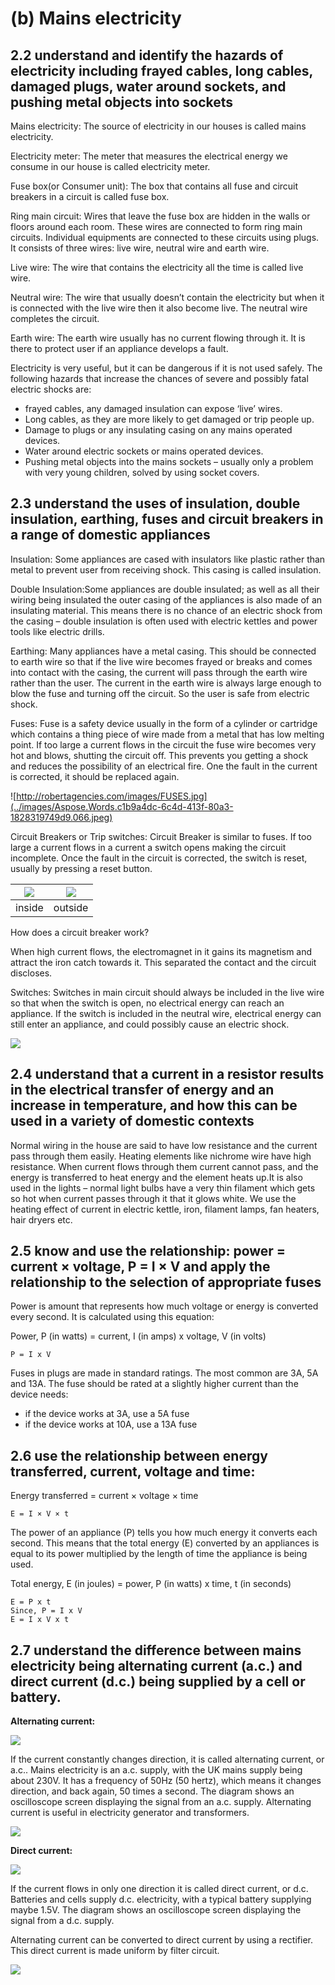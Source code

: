 # (b) Mains electricity

## **2.2 understand and identify the hazards of electricity including frayed cables, long cables, damaged plugs, water around sockets, and pushing metal objects into sockets**

Mains electricity: The source of electricity in our houses is called mains electricity.

Electricity meter: The meter that measures the electrical energy we consume in our house is called electricity meter.

Fuse box(or Consumer unit): The box that contains all fuse and circuit breakers in a circuit is called fuse box.

Ring main circuit: Wires that leave the fuse box are hidden in the walls or floors around each room. These wires are connected to form ring main circuits. Individual equipments are connected to these circuits using plugs. It consists of three wires: live wire, neutral wire and earth wire.

Live wire: The wire that contains the electricity all the time is called live wire.

Neutral wire: The wire that usually doesn’t contain the electricity but when it is connected with the live wire then it also become live. The neutral wire completes the circuit.

Earth wire: The earth wire usually has no current flowing through it. It is there to protect user if an appliance develops a fault.

Electricity is very useful, but it can be dangerous if it is not used safely. The following hazards that increase the chances of severe and possibly fatal electric shocks are:

- frayed cables, any damaged insulation can expose ‘live’ wires.
- Long cables, as they are more likely to get damaged or trip people up.
- Damage to plugs or any insulating casing on any mains operated devices.
- Water around electric sockets or mains operated devices.
- Pushing metal objects into the mains sockets – usually only a problem with very young children, solved by using socket covers.

## **2.3 understand the uses of insulation, double insulation, earthing, fuses and circuit breakers in a range of domestic appliances**

Insulation: Some appliances are cased with insulators like plastic rather than metal to prevent user from receiving shock. This casing is called insulation.

Double Insulation:Some appliances are double insulated; as well as all their wiring being insulated the outer casing of the appliances is also made of an insulating material. This means there is no chance of an electric shock from the casing – double insulation is often used with electric kettles and power tools like electric drills.

Earthing: Many appliances have a metal casing. This should be connected to earth wire so that if the live wire becomes frayed or breaks and comes into contact with the casing, the current will pass through the earth wire rather than the user. The current in the earth wire is always large enough to blow the fuse and turning off the circuit. So the user is safe from electric shock.

Fuses: Fuse is a safety device usually in the form of a cylinder or cartridge which contains a thing piece of wire made from a metal that has low melting point. If too large a current flows in the circuit the fuse wire becomes very hot and blows, shutting the circuit off. This prevents you getting a shock and reduces the possibility of an electrical fire. One the fault in the current is corrected, it should be replaced again.

![http://robertagencies.com/images/FUSES.jpg](../images/Aspose.Words.c1b9a4dc-6c4d-413f-80a3-1828319749d9.066.jpeg)

Circuit Breakers or Trip switches: Circuit Breaker is similar to fuses. If too large a current flows in a current a switch opens making the circuit incomplete. Once the fault in the circuit is corrected, the switch is reset, usually by pressing a reset button.

| ![](../images/Aspose.Words.c1b9a4dc-6c4d-413f-80a3-1828319749d9.067.png) | ![](../images/Aspose.Words.c1b9a4dc-6c4d-413f-80a3-1828319749d9.068.jpeg) |
| :----------------------------------------------------------------------: | :-----------------------------------------------------------------------: |
|                                  inside                                  |                                  outside                                  |

How does a circuit breaker work?

When high current flows, the electromagnet in it gains its magnetism and attract the iron catch towards it. This separated the contact and the circuit discloses.

Switches: Switches in main circuit should always be included in the live wire so that when the switch is open, no electrical energy can reach an appliance. If the switch is included in the neutral wire, electrical energy can still enter an appliance, and could possibly cause an electric shock.

![](../images/Aspose.Words.c1b9a4dc-6c4d-413f-80a3-1828319749d9.069.png)

## **2.4 understand that a current in a resistor results in the electrical transfer of energy and an increase in temperature, and how this can be used in a variety of domestic contexts**

Normal wiring in the house are said to have low resistance and the current pass through them easily. Heating elements like nichrome wire have high resistance. When current flows through them current cannot pass, and the energy is transferred to heat energy and the element heats up.It is also used in the lights – normal light bulbs have a very thin filament which gets so hot when current passes through it that it glows white. We use the heating effect of current in electric kettle, iron, filament lamps, fan heaters, hair dryers etc.

## **2.5 know and use the relationship: power = current × voltage, P = I × V and apply the relationship to the selection of appropriate fuses**

Power is amount that represents how much voltage or energy is converted every second. It is calculated using this equation:

Power, P (in watts) = current, I (in amps) x voltage, V (in volts)

`P = I x V`

Fuses in plugs are made in standard ratings. The most common are 3A, 5A and 13A. The fuse should be rated at a slightly higher current than the device needs:

- if the device works at 3A, use a 5A fuse
- if the device works at 10A, use a 13A fuse

## **2.6 use the relationship between energy transferred, current, voltage and time:**

Energy transferred = current × voltage × time

`E = I × V × t`

The power of an appliance (P) tells you how much energy it converts each second. This means that the total energy (E) converted by an appliances is equal to its power multiplied by the length of time the appliance is being used.

Total energy, E (in joules) = power, P (in watts) x time, t (in seconds)

```
E = P x t
Since, P = I x V
E = I x V x t
```

## **2.7 understand the difference between mains electricity being alternating current (a.c.) and direct current (d.c.) being supplied by a cell or battery.**

**Alternating current:**

![](../images/Aspose.Words.c1b9a4dc-6c4d-413f-80a3-1828319749d9.070.png)

If the current constantly changes direction, it is called alternating current, or a.c.. Mains electricity is an a.c. supply, with the UK mains supply being about 230V. It has a frequency of 50Hz (50 hertz), which means it changes direction, and back again, 50 times a second. The diagram shows an oscilloscope screen displaying the signal from an a.c. supply. Alternating current is useful in electricity generator and transformers.

![](../images/Aspose.Words.c1b9a4dc-6c4d-413f-80a3-1828319749d9.071.png)

**Direct current:**

![](../images/Aspose.Words.c1b9a4dc-6c4d-413f-80a3-1828319749d9.072.png)

If the current flows in only one direction it is called direct current, or d.c. Batteries and cells supply d.c. electricity, with a typical battery supplying maybe 1.5V. The diagram shows an oscilloscope screen displaying the signal from a d.c. supply.

Alternating current can be converted to direct current by using a rectifier. This direct current is made uniform by filter circuit.

![](../images/Aspose.Words.c1b9a4dc-6c4d-413f-80a3-1828319749d9.073.png)
